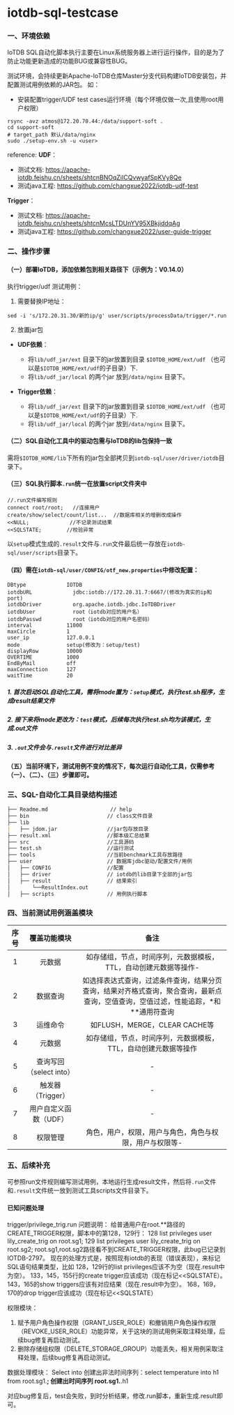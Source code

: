 # iotdb-sql-testcase

### 一、环境依赖

IoTDB SQL自动化脚本执行主要在Linux系统服务器上进行运行操作，目的是为了防止功能更新造成的功能BUG或兼容性BUG。

测试环境，会持续更新Apache-IoTDB仓库Master分支代码构建IoTDB安装包，并配置测试用例依赖的JAR包。
如：
- 安装配置trigger/UDF test cases运行环境（每个环境仅做一次,且使用root用户权限）

```shell
rsync -avz atmos@172.20.70.44:/data/support-soft .
cd support-soft
# target_path 默认/data/nginx
sudo ./setup-env.sh -u <user>

```

reference:
**UDF**：
- 测试文档: https://apache-iotdb.feishu.cn/sheets/shtcnBNOqZiICQvwyafSpKVy8Qe
- 测试java工程: https://github.com/changxue2022/iotdb-udf-test

**Trigger**：
- 测试文档: https://apache-iotdb.feishu.cn/sheets/shtcnMcsLTDUnYV95XBkjiddqAg
- 测试java工程: https://github.com/changxue2022/user-guide-trigger


###  二、操作步骤

#### （一）部署IoTDB，添加依赖包到相关路径下（示例为：V0.14.0）
执行trigger/udf 测试用例：
1. 需要替换IP地址：
```shell
sed -i 's/172.20.31.30/新的ip/g' user/scripts/processData/trigger/*.run
```
2. 放置jar包
- **UDF依赖**：
  * 将`lib/udf_jar/ext` 目录下的jar放置到目录 `$IOTDB_HOME/ext/udf` （也可以是`$IOTDB_HOME/ext/udf`的子目录）下.
  * 将`lib/udf_jar/local` 的两个jar 放到`/data/nginx` 目录下。

- **Trigger依赖**：
  * 将`lib/udf_jar/ext` 目录下的jar放置到目录 `$IOTDB_HOME/ext/udf` （也可以是`$IOTDB_HOME/ext/udf`的子目录）下.
  * 将`lib/udf_jar/local` 的两个jar 放到`/data/nginx` 目录下。


#### （二）SQL自动化工具中的驱动包需与IoTDB的lib包保持一致

需将`$IOTDB_HOME/lib`下所有的jar包全部拷贝到`iotdb-sql/user/driver/iotdb`目录下。

#### （三）SQL执行脚本`.run`统一在放置script文件夹中

```
//.run文件编写规则
connect root/root;   //连接用户
create/show/select/count/list...  //数据库相关的增删改成操作
<<NULL;             //不记录测试结果
<<SQLSTATE;        //校验异常

```

以`setup`模式生成的`.result`文件与`.run`文件最后统一存放在`iotdb-sql/user/scripts`目录下。

#### （四）需在`iotdb-sql/user/CONFIG/otf_new.properties`中修改配置：

```
DBtype             IOTDB
iotdbURL             jdbc:iotdb://172.20.31.7:6667/(修改为真实的ip和port)
iotdbDriver          org.apache.iotdb.jdbc.IoTDBDriver
iotdbUser            root（iotdb对应的用户名）
iotdbPasswd          root（iotdb对应的用户名密码）
interval           11000
maxCircle          1
user_ip            127.0.0.1
mode               setup(修改为：setup/test)
displayRow         10000
OVERTIME           1000
EndByMail          off
maxConnection      127
waitTime           20
```

##### 1. 首次启动SQL自动化工具，需将mode置为：`setup`模式，执行test.sh程序，生成result结果文件

##### 2. 接下来将mode更改为：`test`模式，后续每次执行test.sh均为该模式，生成.out文件

##### 3. `.out`文件会与`.result`文件进行对比差异

#### （五）当前环境下，测试用例不变的情况下，每次运行自动化工具，仅需参考（一）、（二）、（三）步骤即可。

### 三、SQL-自动化工具目录结构描述

```markdown
├── Readme.md                    // help
├── bin                         // class文件目录
├── lib
|   ├── jdom.jar                //jar包存放目录
├── result.xml                  //脚本级汇总结果
├── src                         //工具源码
├── test.sh                     //运行测试
├── tools                       //当前benchmark工具存放路径
├── user                        // 数据库jdbc驱动/配置文件/用例
│   ├── CONFIG                  //配置
│   ├── driver                  // iotdb的lib目录下全部的jar包
│   ├── result                  // 结果索引
│       └──ResultIndex.out
│   ├── scripts                 // 用例执行脚本
```

### 四、当前测试用例涵盖模块

| 序号 |      覆盖功能模块       |                             备注                             |
| :--: | :---------------------: | :----------------------------------------------------------: |
|  1   |         元数据          | 如存储组，节点，时间序列，元数据模板，TTL，自动创建元数据等操作- |
|  2   |        数据查询         | 如选择表达式查询，过滤条件查询，结果分页查询，结果对齐格式查询，聚合查询，最新点查询，空值查询，空值过滤，性能追踪，*和**通用符查询 |
|  3   |        运维命令         |                如FLUSH，MERGE，CLEAR CACHE等                 |
|  4   |         元数据          | 如存储组，节点，时间序列，元数据模板，TTL，自动创建元数据等操作 |
|  5   | 查询写回（select into） |                              -                               |
|  6   |    触发器（Trigger）    |                              -                               |
|  7   |  用户自定义函数（UDF）  |                              -                               |
|  8   |        权限管理         |   角色，用户，权限，用户与角色，角色与权限，用户与权限等-    |

### 五、后续补充

可参照run文件规则编写测试用例，本地运行生成result文件，然后将`.run`文件和`.result`文件统一放到测试工具scripts文件目录下。

#### 已知问题处理

trigger/privilege_trig.run
问题说明：
给普通用户在root.**路径的CREATE_TRIGGER权限，脚本中的第128，129行：
128 list privileges user lily_create_trig on root.sg1;
129 list privileges user lily_create_trig on root.sg2;
root.sg1,root.sg2路径看不到CREATE_TRIGGER权限，此bug已记录到IOTDB-2797。
现在的处理方式是，按照现有iotdb的表现（错误表现），来标记SQL语句结果类型，比如
128，129行的list privileges应该不为空（现在.result中为空）。
133，145，155行的create trigger应该成功（现在标记<<SQLSTATE）。
143，165的show triggers应该有对应结果（现在.result中为空）。
168，169，170的drop trigger应该成功（现在标记<<SQLSTATE）

权限模块：
1. 赋予用户角色操作权限（GRANT_USER_ROLE）和撤销用户角色操作权限（REVOKE_USER_ROLE）功能异常，关于这块的测试用例采取注释处理，后续bug修复再启动测试。
2. 删除存储组权限（DELETE_STORAGE_GROUP）功能丢失，相关用例采取注释处理，后续bug修复再启动测试。

数据处理模块：
Select into 创建出非法时间序列：select temperature into h1 from root.sg1.**;
创建出时间序列 root.sg1.**.h1

对应bug修复后，test会失败，到时分析结果，修改.run脚本，重新生成.result即可。
